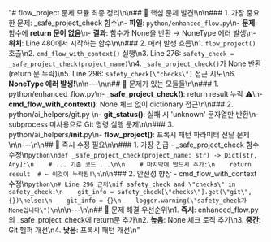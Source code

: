 "# flow_project 문제 모듈 최종 정리\n\n## 🔴 핵심 문제 발견!\n\n### 1. 가장 중요한 문제: _safe_project_check 함수\n- **파일**: `python/enhanced_flow.py`\n- **문제**: 함수에 **return 문이 없음**\n- **결과**: 함수가 None을 반환 → NoneType 에러 발생\n- **위치**: Line 480에서 시작하는 함수\n\n### 2. 에러 발생 흐름\n1. `flow_project()` 호출\n2. `cmd_flow_with_context()` 실행\n3. Line 276: `safety_check = _safe_project_check(project_name)`\n4. `_safe_project_check()`가 None 반환 (return 문 누락)\n5. Line 296: `safety_check[\"checks\"]` 접근 시도\n6. **NoneType 에러 발생!**\n\n---\n\n## 📁 문제가 있는 모듈들\n\n### 1. python/enhanced_flow.py\n- **_safe_project_check()**: return result 누락 ⚠️\n- **cmd_flow_with_context()**: None 체크 없이 dictionary 접근\n\n### 2. python/ai_helpers/git.py  \n- **git_status()**: 실패 시 'unknown' 문자열만 반환\n- subprocess 미사용으로 Git 명령 실행 문제\n\n### 3. python/ai_helpers/__init__.py\n- **flow_project()**: 프록시 패턴 파라미터 전달 문제\n\n---\n\n## 🔧 즉시 수정 필요\n\n### 1. 가장 긴급 - _safe_project_check 함수 수정\n```python\ndef _safe_project_check(project_name: str) -> Dict[str, Any]:\n    # ... 기존 코드 ...\n\n    # 마지막에 반드시 추가:\n    return result  # ← 이것이 누락됨!\n```\n\n### 2. 안전성 향상 - cmd_flow_with_context 수정\n```python\n# Line 296 근처\nif safety_check and \"checks\" in safety_check:\n    git_info = safety_check[\"checks\"].get(\"git\", {})\nelse:\n    git_info = {}\n    logger.warning(\"safety_check가 None입니다\")\n```\n\n---\n\n## 🎯 문제 해결 우선순위\n1. **즉시**: enhanced_flow.py의 _safe_project_check에 return문 추가\n2. **높음**: None 체크 로직 추가\n3. **중간**: Git 헬퍼 개선\n4. **낮음**: 프록시 패턴 개선\n"